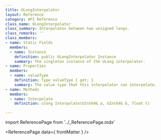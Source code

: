 ```yaml
---
title: ULongInterpolator
layout: Reference
category: API Reference
class_name: ULongInterpolator
class_summary: Interpolates between two unsigned longs.
class_remarks: ''
class_members:
- name: Static Fields
  members:
  - name: Instance
    definition: public ULongInterpolator Instance
    summary: The singleton instance of the ULong interpolator.
- name: Properties
  members:
  - name: valueType
    definition: Type valueType { get; }
    summary: The value type that this interpolator can interpolate.
- name: Methods
  members:
  - name: Interpolate
    definition: ulong Interpolate(UInt64& a, UInt64& b, float t)

---
```

import ReferencePage from '../_ReferencePage.mdx'

<ReferencePage data={ frontMatter } />
